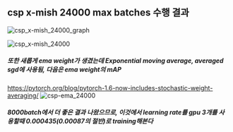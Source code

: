 ## csp x-mish 24000 max batches 수행 결과
![csp_x-mish_24000_graph](https://user-images.githubusercontent.com/88171531/184265244-f43a9c06-6373-4dc5-ba85-3d10a9d079c1.png)

![csp_x-mish_24000](https://user-images.githubusercontent.com/88171531/184265256-2bb77e2a-fb78-4fcd-b35b-80f2803c16d0.png)

##### 또한 새롭게 ema weight가 생겼는데 Exponential moving average, averaged sgd에 사용됨, 다음은 ema weight의 mAP
https://pytorch.org/blog/pytorch-1.6-now-includes-stochastic-weight-averaging/
![csp-ema_24000](https://user-images.githubusercontent.com/88171531/184265566-a61b17d8-5de9-4dc7-b35d-eaafbed5f602.png)

##### 8000batch에서 더 좋은 결과 나왔으므로, 이것에서 learning rate를 gpu 3개를 사용할때 0.000435(0.00087의 절반)로 training해본다
